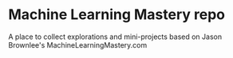 # Machine Learning Mastery repo

A place to collect explorations and mini-projects based on Jason Brownlee's MachineLearningMastery.com

